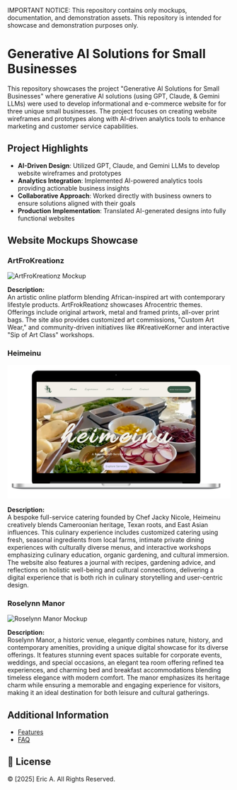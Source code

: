 IMPORTANT NOTICE: This repository contains only mockups, documentation, and demonstration assets. This repository is intended for showcase and demonstration purposes only.

# Generative AI Solutions for Small Businesses

This repository showcases the project "Generative AI Solutions for Small Businesses" where generative AI solutions (using GPT, Claude, & Gemini LLMs) were used to develop informational and e-commerce website for for three unique small businesses. The project focuses on creating website wireframes and prototypes along with AI-driven analytics tools to enhance marketing and customer service capabilities.

## Project Highlights
- **AI-Driven Design**: Utilized GPT, Claude, and Gemini LLMs to develop website wireframes and prototypes
- **Analytics Integration**: Implemented AI-powered analytics tools providing actionable business insights
- **Collaborative Approach**: Worked directly with business owners to ensure solutions aligned with their goals
- **Production Implementation**: Translated AI-generated designs into fully functional websites

## Website Mockups Showcase

### ArtFroKreationz
![ArtFroKreationz Mockup](assets/AK-homepage.png)

**Description:**  
An artistic online platform blending African-inspired art with contemporary lifestyle products. ArtFrokReationz showcases Afrocentric themes. Offerings include original artwork, metal and framed prints, all-over print bags. The site also provides customized art commissions, "Custom Art Wear," and community-driven initiatives like #KreativeKorner and interactive "Sip of Art Class" workshops.

### Heimeinu
![Heimeinu Mockup](assets/HM-homepage.png)

**Description:**  
A bespoke full-service catering founded by Chef Jacky Nicole, Heimeinu creatively blends Cameroonian heritage, Texan roots, and East Asian influences. This culinary experience includes customized catering using fresh, seasonal ingredients from local farms, intimate private dining experiences with culturally diverse menus, and interactive workshops emphasizing culinary education, organic gardening, and cultural immersion. The website also features a journal with recipes, gardening advice, and reflections on holistic well-being and cultural connections, delivering a digital experience that is both rich in culinary storytelling and user-centric design.

### Roselynn Manor
![Roselynn Manor Mockup](assets/RM-homepage.png)

**Description:**  
Roselynn Manor, a historic venue, elegantly combines nature, history, and contemporary amenities, providing a unique digital showcase for its diverse offerings. It features stunning event spaces suitable for corporate events, weddings, and special occasions, an elegant tea room offering refined tea experiences, and charming bed and breakfast accommodations blending timeless elegance with modern comfort. The manor emphasizes its heritage charm while ensuring a memorable and engaging experience for visitors, making it an ideal destination for both leisure and cultural gatherings.

## Additional Information
- [Features](docs/FEATURES.md)
- [FAQ](docs/FAQ.md)


## 📄 License
© [2025] Eric A. All Rights Reserved.
